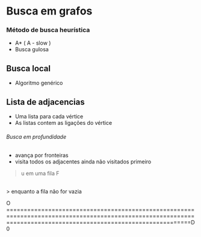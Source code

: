 # Busca em grafos

### Método de busca heurística 
- A* ( A - slow )
- Busca gulosa

## Busca local
- Algoritmo genérico

## Lista de adjacencias
- Uma lista para cada vértice
- As listas contem as ligações do vértice 

###### Busca em profundidade
- avança por fronteiras
- visita todos os adjacentes ainda não visitados primeiro

> u em uma fila F 
<br>
> enquanto a fila não for vazia
<br> 


O
 =================================================================================================================================================================D
0

